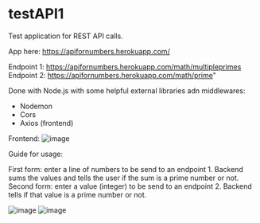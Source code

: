 # testAPI1
Test application for REST API calls.

App here: https://apifornumbers.herokuapp.com/

Endpoint 1: https://apifornumbers.herokuapp.com/math/multipleprimes
Endpoint 2: https://apifornumbers.herokuapp.com/math/prime" 

Done with Node.js with some helpful external libraries adn middlewares:
- Nodemon
- Cors
- Axios (frontend)

Frontend:
![image](https://user-images.githubusercontent.com/59486096/155557416-691f4bcd-b6d1-445d-9df6-9868e5b96964.png)


Guide for usage:

First form: enter a line of numbers to be send to an endpoint 1. Backend sums the values and tells the user if the sum is a prime number or not.
Second form: enter a value (integer) to be send to an endpoint 2. Backend tells if that value is a prime number or not.

![image](https://user-images.githubusercontent.com/59486096/155558436-6ed47535-6435-4538-a516-a5b71a29c6cc.png)
![image](https://user-images.githubusercontent.com/59486096/155558568-ba920ca8-e344-48f2-8755-ee0d46b55fa2.png)

